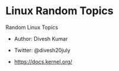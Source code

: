 # Linux Random Topics


Random Linux Topics

* Author: Divesh Kumar
* Twitter: @divesh20july

* https://docs.kernel.org/